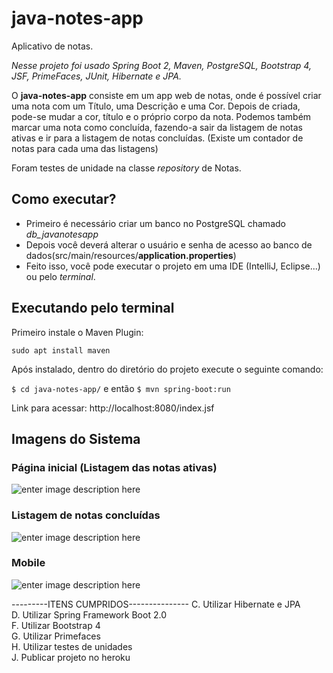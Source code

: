 

 # java-notes-app
Aplicativo de notas.

 *Nesse projeto foi usado Spring Boot 2, Maven, PostgreSQL, Bootstrap 4, JSF, PrimeFaces, JUnit, Hibernate e JPA.*

O **java-notes-app** consiste em um app web de notas, onde é possível criar uma nota com um Título, uma Descrição e uma Cor. Depois de criada, pode-se mudar a cor, título e o próprio corpo da nota. Podemos também marcar uma nota como concluída, fazendo-a sair da listagem de notas ativas e ir para a listagem de notas concluídas. (Existe um contador de notas para cada uma das listagens)

Foram testes de unidade na classe *repository* de Notas.


## Como executar?
- Primeiro é necessário criar um banco no PostgreSQL chamado *db_javanotesapp*
- Depois você deverá alterar o usuário e senha de acesso ao banco de dados(src/main/resources/**application.properties**)
- Feito isso, você pode executar o projeto em uma IDE (IntelliJ, Eclipse...) ou pelo *terminal*.

## Executando pelo terminal
 Primeiro instale o Maven Plugin:
 
   `sudo apt install maven`
    
Após instalado, dentro do diretório do projeto execute o seguinte comando:

   `$ cd java-notes-app/`
e então
   `$ mvn spring-boot:run`
   
Link para acessar: http://localhost:8080/index.jsf
## Imagens do Sistema

### Página inicial (Listagem das notas ativas)
![enter image description here](https://raw.githubusercontent.com/luca-gouveia/java-notes-app/master/images/web1.png%5D%28https://raw.githubusercontent.com/luca-gouveia/java-notes-app/master/images/web1.png)

### Listagem de notas concluídas
![enter image description here](https://raw.githubusercontent.com/luca-gouveia/java-notes-app/master/images/web2.png%5D%28https://raw.githubusercontent.com/luca-gouveia/java-notes-app/master/images/web2.png)
### Mobile 
![enter image description here](https://raw.githubusercontent.com/luca-gouveia/java-notes-app/master/images/mobile.png%5D%28https://raw.githubusercontent.com/luca-gouveia/java-notes-app/master/images/mobile.png)


---------ITENS CUMPRIDOS---------------
C. Utilizar Hibernate e JPA  
D. Utilizar Spring Framework Boot 2.0  
F. Utilizar Bootstrap 4  
G. Utilizar Primefaces  
H. Utilizar testes de unidades  
J. Publicar projeto no heroku

